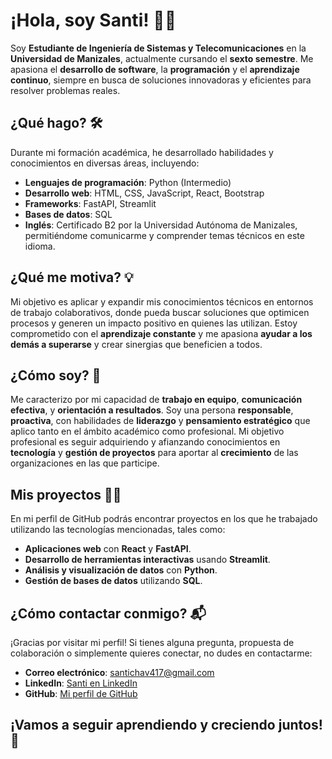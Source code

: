 # ¡Hola, soy Santi! 👋🏼

Soy **Estudiante de Ingeniería de Sistemas y Telecomunicaciones** en la **Universidad de Manizales**, actualmente cursando el **sexto semestre**. Me apasiona el **desarrollo de software**, la **programación** y el **aprendizaje continuo**, siempre en busca de soluciones innovadoras y eficientes para resolver problemas reales.

## ¿Qué hago? 🛠️
Durante mi formación académica, he desarrollado habilidades y conocimientos en diversas áreas, incluyendo:

- **Lenguajes de programación**: Python (Intermedio)
- **Desarrollo web**: HTML, CSS, JavaScript, React, Bootstrap
- **Frameworks**: FastAPI, Streamlit
- **Bases de datos**: SQL
- **Inglés**: Certificado B2 por la Universidad Autónoma de Manizales, permitiéndome comunicarme y comprender temas técnicos en este idioma.

## ¿Qué me motiva? 💡
Mi objetivo es aplicar y expandir mis conocimientos técnicos en entornos de trabajo colaborativos, donde pueda buscar soluciones que optimicen procesos y generen un impacto positivo en quienes las utilizan. Estoy comprometido con el **aprendizaje constante** y me apasiona **ayudar a los demás a superarse** y crear sinergias que beneficien a todos.

## ¿Cómo soy? 🧠
Me caracterizo por mi capacidad de **trabajo en equipo**, **comunicación efectiva**, y **orientación a resultados**. Soy una persona **responsable**, **proactiva**, con habilidades de **liderazgo** y **pensamiento estratégico** que aplico tanto en el ámbito académico como profesional. Mi objetivo profesional es seguir adquiriendo y afianzando conocimientos en **tecnología** y **gestión de proyectos** para aportar al **crecimiento** de las organizaciones en las que participe.

## Mis proyectos 👨‍💻
En mi perfil de GitHub podrás encontrar proyectos en los que he trabajado utilizando las tecnologías mencionadas, tales como:
- **Aplicaciones web** con **React** y **FastAPI**.
- **Desarrollo de herramientas interactivas** usando **Streamlit**.
- **Análisis y visualización de datos** con **Python**.
- **Gestión de bases de datos** utilizando **SQL**.

## ¿Cómo contactar conmigo? 📬
¡Gracias por visitar mi perfil! Si tienes alguna pregunta, propuesta de colaboración o simplemente quieres conectar, no dudes en contactarme:
- **Correo electrónico**: santichav417@gmail.com
- **LinkedIn**: [Santi en LinkedIn](www.linkedin.com/in/santiago-chavarro-osorio)
- **GitHub**: [Mi perfil de GitHub](https://github.com/Santy-417)

## ¡Vamos a seguir aprendiendo y creciendo juntos! 🚀
